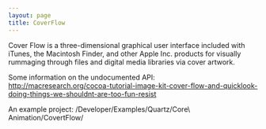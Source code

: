 ```yaml
---
layout: page
title: CoverFlow
---
```


Cover Flow is a three-dimensional graphical user interface included with iTunes, the Macintosh Finder, and other Apple Inc. products for visually rummaging through files and digital media libraries via cover artwork.

Some information on the undocumented API:
http://macresearch.org/cocoa-tutorial-image-kit-cover-flow-and-quicklook-doing-things-we-shouldnt-are-too-fun-resist

An example project:
/Developer/Examples/Quartz/Core\ Animation/CovertFlow/

